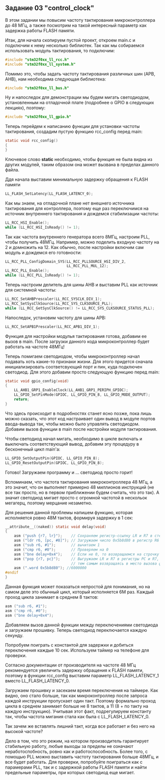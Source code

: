 ## Задание 03 "control_clock"

В этом задании мы повысим частоту тактирования микроконтроллера до 48 МГц, а также посмотрим на такой интересный параметр 
как задержка работы FLASH памяти.

Итак, для начала скопируем пустой проект, откроем main.c и подключим к нему несколько библиотек. Так как мы собираемся использовать модуль тактирования, то подключим:

```c
#include "stm32f0xx_ll_rcc.h"
#include "stm32f0xx_ll_system.h"
```

Помимо это, чтобы задать частоту тактирования различных шин (APB, AHB), нам необходима следующая библиотека:

```c
#include "stm32f0xx_ll_bus.h"
```

Ну и напоследок для демонстрации мы будем мигать светодиодом, установленным на отладочной плате (подробнее о GPIO в следующих лекциях), поэтому:

```c
#include "stm32f0xx_ll_gpio.h"
```

Теперь перейдем к написанию функции для установки частоты тактирования, создадим пустую функцию rcc_config перед main:

```c
static void rcc_config()
{
}
```

Ключевое слово **static** необходимо, чтобы функция не была видна из других модулей, таким образом она может вызвана в пределах данного файла.

Ддя начала выставим минимальную задержку обращения к FLASH памяти
```c
LL_FLASH_SetLatency(LL_FLASH_LATENCY_0);
```

Как мы знаем, на отладочной плане нет внешнего источника тактирования для контроллера, поэтому еще раз переключимся на источник внутреннего тактирования и дождемся стабилизации частоты:

```c
LL_RCC_HSI_Enable();
while (LL_RCC_HSI_IsReady() != 1);
```

Так как частота внутреннего генератора всего 8МГц, настроим PLL, чтобы получить 48МГц. Например, можно поделить входную частоту на 2 и домножить на 12. Как обычно, после настройки включим сам модуль и дождемся его готовности:

```c
LL_RCC_PLL_ConfigDomain_SYS(LL_RCC_PLLSOURCE_HSI_DIV_2,
                            LL_RCC_PLL_MUL_12);
LL_RCC_PLL_Enable();
while (LL_RCC_PLL_IsReady() != 1);
```

Теперь настроим делитель для шины AHB и выставим PLL как источник для системной частоты:

```c
LL_RCC_SetAHBPrescaler(LL_RCC_SYSCLK_DIV_1);
LL_RCC_SetSysClkSource(LL_RCC_SYS_CLKSOURCE_PLL);
while (LL_RCC_GetSysClkSource() != LL_RCC_SYS_CLKSOURCE_STATUS_PLL);
```

Напоследок, установим частоту для шины APB:

```c
LL_RCC_SetAPB1Prescaler(LL_RCC_APB1_DIV_1);
```

Функция для настройки модулья тактирования готова, добавим ее вызов в main. После загрузки данного кода микроконтроллер будет работать на частоте 48МГц!

Теперь помигаем светодиодом, чтобы микроконтроллер начал подавать хоть какие-то признаки жизни. Для этого придется сначала инициализировать соответсвующий порт и пин, куда подключен светодиод. Для этого добавим просто следующую функцию перед main:

```c
static void gpio_config(void)
{
    LL_AHB1_GRP1_EnableClock(LL_AHB1_GRP1_PERIPH_GPIOC);
    LL_GPIO_SetPinMode(GPIOC, LL_GPIO_PIN_8, LL_GPIO_MODE_OUTPUT);
    return;
}
```

Что здесь происходит в подробностях станет ясно позже, пока лишь можно сказать, что этот код настраивает один вывод в модуле портов ввода-вывода так, чтобы можно было управлять светодиодом. Добавим вызов функции в main после настройки модуля тактирования.

Чтобы светодиод начал мигать, необходимо в цикле включать и выключать соответствующий вывод, добавим эту процедуру в бесконечный цикл main'а:

```c
LL_GPIO_SetOutputPin(GPIOC, LL_GPIO_PIN_8);
LL_GPIO_ResetOutputPin(GPIOC, LL_GPIO_PIN_8);
```

Готово! Загружаем программу и ... светодиод просто горит!

Вспоминаем, что частота тактирования микроконтроллера 48 МГц, а это значит, что он выполняет примерно 48 миллионов инструкций (не все так просто, но в первом приближении будем считать, что это так). А значит светодиод мигает просто с огромной частотой в нескольок мегагерц, поэтому мерцание незаметно.

Для решения данной проблемы напишем функцию, которая исполняется ровно 48М тактов, формируя задержку в 1 сек:

```c
__attribute__((naked)) static void delay(void)
{
    asm ("push {r7, lr}");    // Сохраняем регистр-ссылку LR и R7 в стек (чтобы вернуться обратно)
    asm ("ldr r6, [pc, #8]"); // Загружаем число 0x5b8d80 в регистр R6
    asm ("sub r6, #1");       // вычитаем 1
    asm ("cmp r6, #0");       // Проверяем на 0
    asm ("bne delay+0x4");    // Если не 0, то возвращаемся на строчку 3
    asm ("pop {r7, pc}");     // Выгружаем LR и R7 в регистры PC и R7,
                              // тем самым возвращаясь в место вызова функции
    asm (".word 0x5b8d80"); //6000000
#endif
}
```

Данная функция может показаться непростой для понимания, но на самом деле это обычный цикл, который исполняется 6М раз. Каждый проход цикла занимает в среднем 8 тактов:

```c
asm ("sub r6, #1");
asm ("cmp r6, #0");
asm ("bne delay+0x4");
```

Добавляем вызов данной функции между переключениями светодиода и загружаем прошивку. Теперь светодиод переключается каждую секунду.

Попробуем поиграть с константой для задержки и добиться переключения каждые 10 сек. Используем таймер на телефоне для проверки.

Согласно документации от производителя на частоте 48 МГц рекомендуется увеличить задержку обращения к FLASH памяти, поэтому в функции rcc_config выставим параметр LL_FLASH_LATENCY_1 вместо LL_FLASH_LATENCY_0.

Загружаем прошивку и засекаем время переключения на таймере. Как видно, оно стало больше, так как микроконтроллер после запроса каждой инструкции пропускает один такт. Поэтому формально проход цикла в среднем занимает больше не 8 тактов, а 11 (8 + по такту на каждую инструкцию). Учитывая этот факт, подрегулируем константу так, чтобы частота мигания стала как была с LL_FLASH_LATENCY_0.

Так зачем же вставлять лишний такт, когда все работает и без него на высокой частоте?

Дело в том, что это режим, на котором производитель гарантирует стабильную работу, любые выходы за пределы не означают неработоспобность, ровно как и работоспособность. Более того, с помощью PLL можно выставить частоту тактирования больше 48МГц, и все будет работать. Для проверки, попробуйте поиграться как с парамерами PLL, так и с задержкой работы FLASH памяти и найти предельные параметры, при которых светодиод еще мигает.
